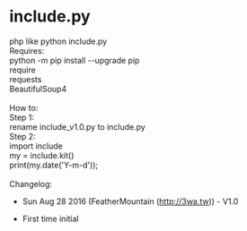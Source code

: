 # include.py
php like python include.py
<br>
Requires:<br>
  python -m pip install --upgrade pip<br>
  require<br>
  requests<br>
  BeautifulSoup4<br>
<br>
How to:<br>
  Step 1:<br>
    rename include_v1.0.py to include.py<br>
  Step 2:<br>
    import include<br>
    my = include.kit()<br>
    print(my.date('Y-m-d'));<br>
<br>
Changelog:
* Sun Aug 28 2016 (FeatherMountain (http://3wa.tw)) - V1.0
- First time initial